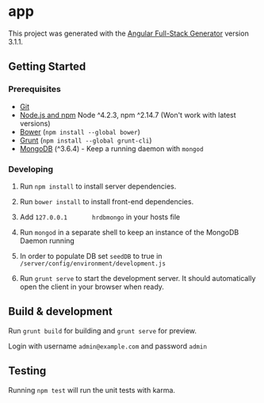 # app

This project was generated with the [Angular Full-Stack Generator](https://github.com/DaftMonk/generator-angular-fullstack) version 3.1.1.

## Getting Started

### Prerequisites

- [Git](https://git-scm.com/)
- [Node.js and npm](nodejs.org) Node ^4.2.3, npm ^2.14.7 (Won't work with latest versions)
- [Bower](bower.io) (`npm install --global bower`)
- [Grunt](http://gruntjs.com/) (`npm install --global grunt-cli`)
- [MongoDB](https://www.mongodb.org/) (^3.6.4) - Keep a running daemon with `mongod`

### Developing

1. Run `npm install` to install server dependencies.

2. Run `bower install` to install front-end dependencies.

3. Add `127.0.0.1       hrdbmongo` in your hosts file

4. Run `mongod` in a separate shell to keep an instance of the MongoDB Daemon running

5. In order to populate DB set `seedDB` to true in `/server/config/environment/development.js`

5. Run `grunt serve` to start the development server. It should automatically open the client in your browser when ready.

## Build & development

Run `grunt build` for building and `grunt serve` for preview.

Login with username `admin@example.com` and password `admin`

## Testing

Running `npm test` will run the unit tests with karma.
